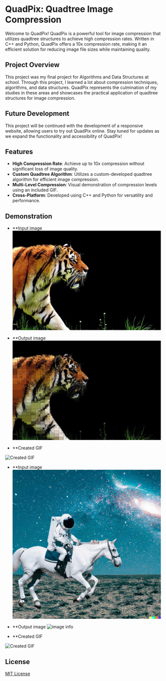 # QuadPix: Quadtree Image Compression

Welcome to QuadPix! QuadPix is a powerful tool for image compression that utilizes quadtree structures to achieve high compression rates. Written in C++ and Python, QuadPix offers a 10x compression rate, making it an efficient solution for reducing image file sizes while maintaining quality.

## Project Overview

This project was my final project for Algorithms and Data Structures at school. Through this project, I learned a lot about compression techniques, algorithms, and data structures. QuadPix represents the culmination of my studies in these areas and showcases the practical application of quadtree structures for image compression.

## Future Development

This project will be continued with the development of a responsive website, allowing users to try out QuadPix online. Stay tuned for updates as we expand the functionality and accessibility of QuadPix!

## Features

- **High Compression Rate**: Achieve up to 10x compression without significant loss of image quality.
- **Custom Quadtree Algorithm**: Utilizes a custom-developed quadtree algorithm for efficient image compression.
- **Multi-Level Compression**: Visual demonstration of compression levels using an included GIF.
- **Cross-Platform**: Developed using C++ and Python for versatility and performance.

## Demonstration
- **Input image
![image info](./test_images/img_compression_test1.jpeg)

- **Output image
![image info](./compression_results/result_image_depth_10.jpg)

- **Created GIF
<img src="./compression_results/compression_stages.gif" alt="Created GIF" loop=infinite/>

- **Input image
![image info](./test_images/img_compression_test3.webp)

- **Output image
![image info](./compression_results/result2_image_depth_11.jpg)

- **Created GIF
<img src="./compression_results/compression2_stages.gif" alt="Created GIF" loop=infinite/>


## License
[MIT License](LICENSE)
